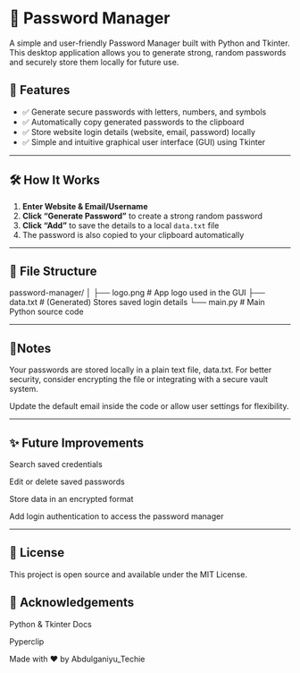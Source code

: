 # 🔐 Password Manager

A simple and user-friendly Password Manager built with Python and Tkinter. This desktop application allows you to generate strong, random passwords and securely store them locally for future use.

## 🚀 Features

- ✅ Generate secure passwords with letters, numbers, and symbols
- ✅ Automatically copy generated passwords to the clipboard
- ✅ Store website login details (website, email, password) locally
- ✅ Simple and intuitive graphical user interface (GUI) using Tkinter

---

## 🛠️ How It Works

1. **Enter Website & Email/Username**
2. **Click “Generate Password”** to create a strong random password
3. **Click “Add”** to save the details to a local `data.txt` file
4. The password is also copied to your clipboard automatically

---

## 📁 File Structure

password-manager/
│
├── logo.png # App logo used in the GUI
├── data.txt # (Generated) Stores saved login details
└── main.py # Main Python source code

---
## 📌Notes
Your passwords are stored locally in a plain text file, data.txt. For better security, consider encrypting the file or integrating with a secure vault system.

Update the default email inside the code or allow user settings for flexibility.

---

## ✨ Future Improvements
Search saved credentials

Edit or delete saved passwords

Store data in an encrypted format

Add login authentication to access the password manager

---

## 📄 License
This project is open source and available under the MIT License.

## 🙌 Acknowledgements
Python & Tkinter Docs

Pyperclip

Made with ❤️ by Abdulganiyu_Techie
